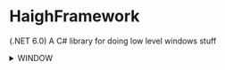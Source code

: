 # HaighFramework
(.NET 6.0) A C# library for doing low level windows stuff

<details><summary>WINDOW</summary>

#### Create and loop a window using the IWindow interface:
```
WindowSettings WindowSettings = new()
{
    Width = 800,
    Height = 600,
    Centre = true,
    Title = "Haighframework Tester",
};

using IWindow window = new HaighWindow(windowSettings);

while (window.IsOpen)
{
    window.ProcessEvents();
    
    //Game Loop Here
}
```

</details>
